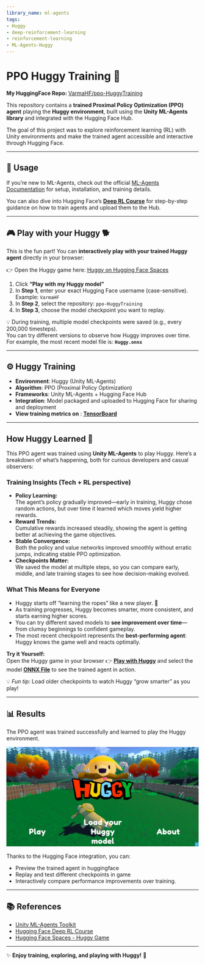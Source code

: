 ```yaml
---
library_name: ml-agents
tags:
- Huggy
- deep-reinforcement-learning
- reinforcement-learning
- ML-Agents-Huggy
---
```

# PPO Huggy Training 🐻  

**My HuggingFace Repo:** [VarmaHF/ppo-HuggyTraining](https://huggingface.co/VarmaHF/ppo-HuggyTraining)  

This repository contains a **trained Proximal Policy Optimization (PPO) agent** playing the **Huggy environment**, built using the **Unity ML-Agents library** and integrated with the Hugging Face Hub.  

The goal of this project was to explore reinforcement learning (RL) with Unity environments and make the trained agent accessible and interactive through Hugging Face.  

---

## 🚀 Usage  

If you’re new to ML-Agents, check out the official [ML-Agents Documentation](https://unity-technologies.github.io/ml-agents/ML-Agents-Toolkit-Documentation/) for setup, installation, and training details.  

You can also dive into Hugging Face’s **[Deep RL Course](https://huggingface.co/learn/deep-rl-course/)** for step-by-step guidance on how to train agents and upload them to the Hub.  

---

## 🎮 Play with your Huggy 🐕  

This is the fun part! You can **interactively play with your trained Huggy agent** directly in your browser:  

👉 Open the Huggy game here: [Huggy on Hugging Face Spaces](https://huggingface.co/spaces/ThomasSimonini/Huggy)  

1. Click **“Play with my Huggy model”**  
2. In **Step 1**, enter your exact Hugging Face username (case-sensitive). Example: `VarmaHF`  
3. In **Step 2**, select the repository: `ppo-HuggyTraining`  
4. In **Step 3**, choose the model checkpoint you want to replay.  

💡 During training, multiple model checkpoints were saved (e.g., every 200,000 timesteps).  
You can try different versions to observe how Huggy improves over time.  
For example, the most recent model file is: **`Huggy.onnx`**  

---

## ⚙️ Huggy Training 

- **Environment**: Huggy (Unity ML-Agents)  
- **Algorithm**: PPO (Proximal Policy Optimization)  
- **Frameworks**: Unity ML-Agents + Hugging Face Hub  
- **Integration**: Model packaged and uploaded to Hugging Face for sharing and deployment 
- **View training metrics on** : [**TensorBoard**](https://huggingface.co/VarmaHF/ppo-HuggyTraining/tensorboard)


---
## How Huggy Learned 🐶

This PPO agent was trained using **Unity ML-Agents** to play Huggy. Here’s a breakdown of what’s happening, both for curious developers and casual observers:

### Training Insights (Tech + RL perspective)

- **Policy Learning:**  
  The agent’s policy gradually improved—early in training, Huggy chose random actions, but over time it learned which moves yield higher rewards.  
- **Reward Trends:**  
  Cumulative rewards increased steadily, showing the agent is getting better at achieving the game objectives.  
- **Stable Convergence:**  
  Both the policy and value networks improved smoothly without erratic jumps, indicating stable PPO optimization.  
- **Checkpoints Matter:**  
  We saved the model at multiple steps, so you can compare early, middle, and late training stages to see how decision-making evolved.

### What This Means for Everyone

- Huggy starts off “learning the ropes” like a new player. 🐾  
- As training progresses, Huggy becomes smarter, more consistent, and starts earning higher scores.  
- You can try different saved models to **see improvement over time**—from clumsy beginnings to confident gameplay.  
- The most recent checkpoint represents the **best-performing agent**: Huggy knows the game well and reacts optimally.  

**Try it Yourself:**  
Open the Huggy game in your browser 👉 [**Play with Huggy**](https://huggingface.co/spaces/ThomasSimonini/Huggy) and select the model [**ONNX File**](./Huggy.onnx) to see the trained agent in action.  

💡 *Fun tip:* Load older checkpoints to watch Huggy “grow smarter” as you play!

---

## 📊 Results  

The PPO agent was trained successfully and learned to play the Huggy environment. 

[![Replay of HuggyTraining](./huggyreplayimg.png)](https://drive.google.com/file/d/1hjmg2YqgatzvyJVyORZImoStfPRBRc9W/view?usp=sharing)

Thanks to the Hugging Face integration, you can:  
- Preview the trained agent in huggingface
- Replay and test different checkpoints in game
- Interactively compare performance improvements over training.

---

## 📚 References  

- [Unity ML-Agents Toolkit](https://github.com/Unity-Technologies/ml-agents)  
- [Hugging Face Deep RL Course](https://huggingface.co/learn/deep-rl-course/)  
- [Hugging Face Spaces - Huggy Game](https://huggingface.co/spaces/ThomasSimonini/Huggy)

---

✨ **Enjoy training, exploring, and playing with Huggy!** 🐻
